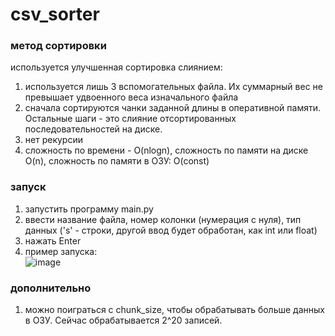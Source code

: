 # csv_sorter

### метод сортировки  
используется улучшенная сортировка слиянием:  
1) используется лишь 3 вспомогательных файла. Их суммарный вес не превышает удвоенного веса изначального файла  
2) сначала сортируются чанки заданной длины в оперативной памяти. Остальные шаги - это слияние отсортированных 
последовательностей на диске.  
3) нет рекурсии  
4) сложность по времени - O(nlogn), сложность по памяти на диске O(n), сложность по памяти в ОЗУ: O(const)  

### запуск
1) запустить программу main.py  
2) ввести название файла, номер колонки (нумерация с нуля), тип данных ('s' - строки, другой ввод будет обработан, как int или float)  
3) нажать Enter  
4) пример запуска:  
![image](https://github.com/Kain0/csv_sorter/assets/53154029/7e2ee138-d752-477a-8a02-5978924da5f6)

### дополнительно
1) можно поиграться с chunk_size, чтобы обрабатывать больше данных в ОЗУ. Сейчас обрабатывается 2^20 записей.  
